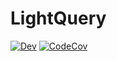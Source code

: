# LightQuery

[![Dev](https://img.shields.io/badge/docs-dev-blue.svg)](https://bramtayl.github.io/LightQuery.jl/dev)
[![CodeCov](https://codecov.io/gh/bramtayl/LightQuery.jl/branch/master/graph/badge.svg)](https://codecov.io/gh/bramtayl/LightQuery.jl)
